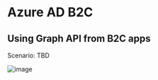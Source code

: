 # Azure AD B2C

## Using Graph API from B2C apps

Scenario: TBD

![image](https://user-images.githubusercontent.com/2357647/97481951-30b94300-195e-11eb-965c-7f499f8112c6.png)

